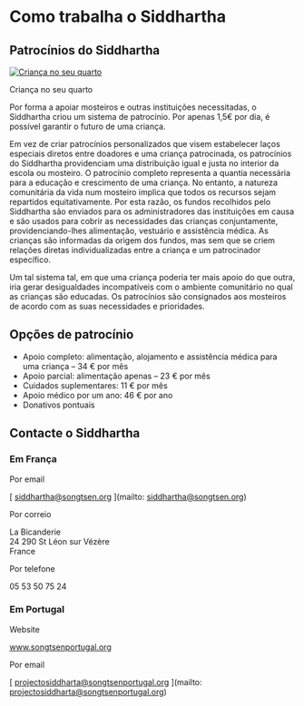 ﻿#  Como trabalha o Siddhartha 

##  Patrocínios do Siddhartha 

[ ![Criança no seu quarto](/images/img_chambre-150x150.jpg) ](/images/img_chambre.jpg)

Criança no seu quarto 

Por forma a apoiar mosteiros e outras instituições necessitadas, o Siddhartha criou um sistema de patrocínio. Por apenas 1,5€ por dia, é possível garantir o futuro de uma criança. 

Em vez de criar patrocínios personalizados que visem estabelecer laços especiais diretos entre doadores e uma criança patrocinada, os patrocínios do Siddhartha providenciam uma distribuição igual e justa no interior da escola ou mosteiro. O patrocínio completo representa a quantia necessária para a educação e crescimento de uma criança. No entanto, a natureza comunitária da vida num mosteiro implica que todos os recursos sejam repartidos equitativamente. Por esta razão, os fundos recolhidos pelo Siddhartha são enviados para os administradores das instituições em causa e são usados para cobrir as necessidades das crianças conjuntamente, providenciando-lhes alimentação, vestuário e assistência médica. As crianças são informadas da origem dos fundos, mas sem que se criem relações diretas individualizadas entre a criança e um patrocinador específico. 

Um tal sistema tal, em que uma criança poderia ter mais apoio do que outra, iria gerar desigualdades incompatíveis com o ambiente comunitário no qual as crianças são educadas. Os patrocínios são consignados aos mosteiros de acordo com as suas necessidades e prioridades. 

##  Opções de patrocínio 

  * Apoio completo: alimentação, alojamento e assistência médica para uma criança – 34 € por mês 
  * Apoio parcial: alimentação apenas – 23 € por mês 
  * Cuidados suplementares: 11 € por mês 
  * Apoio médico por um ano: 46 € por ano 
  * Donativos pontuais 



##  Contacte o Siddhartha 

###  Em França 

Por email 

[ siddhartha@songtsen.org ](mailto: siddhartha@songtsen.org)

Por correio 

La Bicanderie   
24 290 St Léon sur Vézère   
France 

Por telefone 

05 53 50 75 24 

###  Em Portugal 

Website 

[ www.songtsenportugal.org ](http://www.songtsenportugal.org/)

Por email 

[ projectosiddharta@songtsenportugal.org ](mailto: projectosiddharta@songtsenportugal.org)
